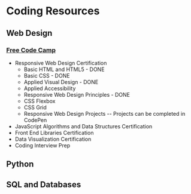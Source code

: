 <head>
  <link type="text/css" rel="stylesheet" href="/stylesheets/style.css" />
</head>

<body>
<h1>Coding Resources</h1>
  <h2>Web Design</h2>
  <div class="list">
    <h3><a href="https://www.freecodecamp.org/">Free Code Camp</a></h3>
<ul>
  <li>Responsive Web Design Certification
  <ul>
    <li>Basic HTML and HTML5 - DONE</li>
    <li>Basic CSS - DONE</li>
    <li>Applied Visual Design - DONE</li>
    <li>Applied Accessibility</li>
    <li>Responsive Web Design Principles - DONE</li>
    <li>CSS Flexbox</li>
    <li>CSS Grid</li>
    <li>Responsive Web Design Projects -- Projects can be completed in CodePen</li>
  </ul>
  </li>  
  <li>JavaScript Algorithms and Data Structures Certification</li>
  <li>Front End Libraries Certification</li>
  <li>Data Visualization Certification</li>
  <li>Coding Interview Prep</li>
</ul>
  </div>
  <h2>Python</h2>
  <h2>SQL and Databases</h2>






</body>
